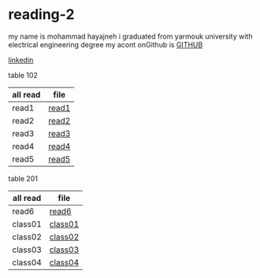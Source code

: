 # reading-2
my name is mohammad hayajneh 
i graduated from yarmouk university with electrical engineering degree
my acont onGithub is
 [GITHUB](https://github.com/mohammadhayajneh2014)


[linkedin](https://www.linkedin.com/in/mohammad-hayajneh-2ab099124/)


table 102

| all read    |        file          |
| ----------- | -------------------- |
| read1       | [read1](read1.md)    |
| read2       | [read2](read2.md)    |
| read3       | [read3](read3.md)    |
| read4       | [read4](read4.md)    |
| read5       | [read5](read5.md)    |



table 201 

| all read    |        file          |
| ----------- | -------------------- |
| read6       | [read6](read6.md)    |
| class01     | [class01](class01.md)|
| class02     | [class02](class02.md)|
| class03     | [class03](class03.md)|
| class04     | [class04](class04.md)|
